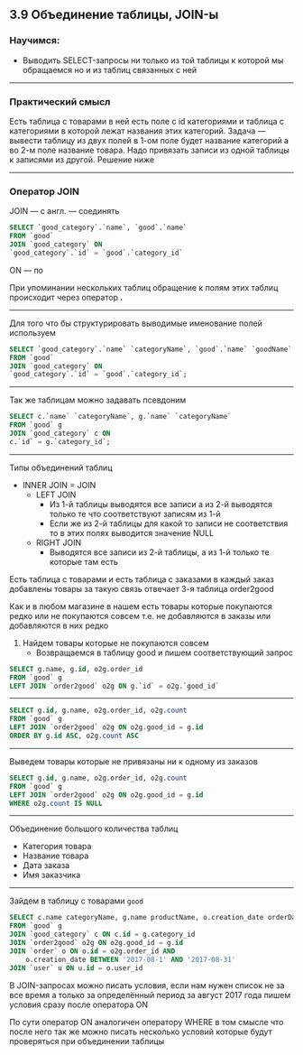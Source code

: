## 3.9 Объединение таблицы, JOIN-ы

### Научимся:

- Выводить SELECT-запросы ни только из той таблицы к которой мы обращаемся но и из таблиц связанных с ней

------

### Практический смысл

Есть таблица с товарами в ней есть поле с id категориями и таблица с категориями в которой лежат названия этих категорий.
Задача — вывести таблицу из двух полей в 1-ом поле будет название категорий а во 2-м поле название товара. Надо привязать записи из одной таблицы к записями из другой. Решение ниже

------

### Оператор JOIN

JOIN — с англ. — соединять

```sql
SELECT `good_category`.`name`, `good`.`name`
FROM `good`
JOIN `good_category` ON 
`good_category`.`id` = `good`.`category_id` 
```

ON — по 

При упоминании нескольких таблиц обращение к полям этих таблиц происходит через оператор ***.*** 

------

Для того что бы структурировать выводимые именование полей используем

```sql
SELECT `good_category`.`name` `categoryName`, `good`.`name` `goodName`
FROM `good`
JOIN `good_category` ON
`good_category`.`id` = `good`.`category_id`;
```

------

Так же таблицам можно задавать псевдоним

```sql
SELECT c.`name` `categoryName`, g.`name` `categoryName`
FROM `good` g
JOIN `good_category` c ON
c.`id` = g.`category_id`;
```

------

Типы объединений таблиц

- INNER JOIN = JOIN
  - LEFT JOIN
    - Из 1-й таблицы выводятся все записи а из 2-й выводятся только те что соответствуют записям из 1-й
    - Если же из 2-й таблицы для какой то записи не соответствия то в этих полях выводится значение NULL
  - RIGHT JOIN
    - Выводятся все записи из 2-й таблицы, а из 1-й только те которые там есть

Есть таблица с товарами и есть таблица с заказами в каждый заказ добавлены товары за такую связь отвечает 3-я таблица order2good

Как и в любом магазине в нашем есть товары которые покупаются редко или не покупаются совсем т.е. не добавляются в заказы или добавляются в них редко

1) Найдем товары которые не покупаются совсем
   - Возвращаемся в таблицу good и пишем соответствующий запрос

```sql
SELECT g.name, g.id, o2g.order_id
FROM `good` g
LEFT JOIN `order2good` o2g ON g.`id` = o2g.`good_id`
```

------

```sql
SELECT g.id, g.name, o2g.order_id, o2g.count
FROM `good` g
LEFT JOIN `order2good` o2g ON o2g.good_id = g.id
ORDER BY g.id ASC, o2g.count ASC
```

------

Выведем товары которые не привязаны ни к одному из заказов

```sql
SELECT g.id, g.name, o2g.order_id, o2g.count
FROM `good` g
LEFT JOIN `order2good` o2g ON o2g.good_id = g.id
WHERE o2g.count IS NULL
```

------

Объединение большого количества таблиц

- Категория товара
- Название товара
- Дата заказа
- Имя заказчика

------

Зайдем в таблицу с товарами `good` 

```sql
SELECT c.name categoryName, g.name productName, o.creation_date orderData, u.name
FROM `good` g
JOIN `good_category` c ON c.id = g.category_id
JOIN `order2good` o2g ON o2g.good_id = g.id
JOIN `order` o ON o.id = o2g.order_id AND 
	o.creation_date BETWEEN '2017-08-1' AND '2017-08-31'
JOIN `user` u ON u.id = o.user_id
```

В JOIN-запросах можно писать условия, если нам нужен список не за все время а только за определённый период за август 2017 года пишем условия сразу после оператора ON 

По сути оператор ON аналогичен оператору WHERE в том смысле что после него так же можно писать несколько условий которые будут проверяться при объединении таблицы
